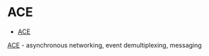 # ACE

- [ACE](#ace)

[ACE](http://www.dre.vanderbilt.edu/~schmidt/ACE.html) -  asynchronous networking, event demultiplexing, messaging